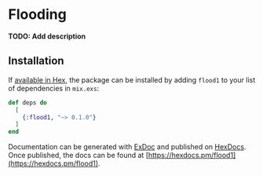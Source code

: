 # Flooding

**TODO: Add description**

## Installation

If [available in Hex](https://hex.pm/docs/publish), the package can be installed
by adding `flood1` to your list of dependencies in `mix.exs`:

```elixir
def deps do
  [
    {:flood1, "~> 0.1.0"}
  ]
end
```

Documentation can be generated with [ExDoc](https://github.com/elixir-lang/ex_doc)
and published on [HexDocs](https://hexdocs.pm). Once published, the docs can
be found at [https://hexdocs.pm/flood1](https://hexdocs.pm/flood1).

